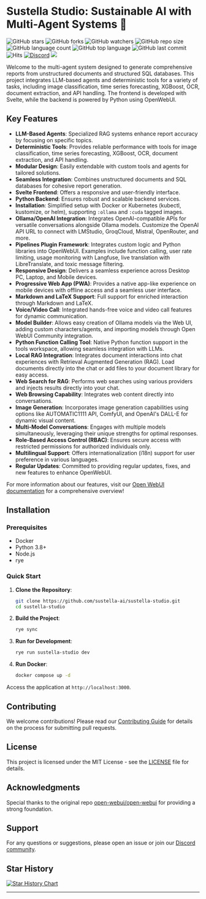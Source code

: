 # Sustella Studio: Sustainable AI with Multi-Agent Systems 👋

![GitHub stars](https://img.shields.io/github/stars/sustella-ai/sustella-studio?style=social)
![GitHub forks](https://img.shields.io/github/forks/sustella-ai/sustella-studio?style=social)
![GitHub watchers](https://img.shields.io/github/watchers/sustella-ai/sustella-studio?style=social)
![GitHub repo size](https://img.shields.io/github/repo-size/sustella-ai/sustella-studio)
![GitHub language count](https://img.shields.io/github/languages/count/sustella-ai/sustella-studio)
![GitHub top language](https://img.shields.io/github/languages/top/sustella-ai/sustella-studio)
![GitHub last commit](https://img.shields.io/github/last-commit/sustella-ai/sustella-studio?color=red)
![Hits](https://hits.seeyoufarm.com/api/count/incr/badge.svg?url=https%3A%2F%2Fgithub.com%2Follama-webui%2Follama-wbui&count_bg=%2379C83D&title_bg=%23555555&icon=&icon_color=%23E7E7E7&title=hits&edge_flat=false)
[![Discord](https://img.shields.io/badge/Discord-Open_WebUI-blue?logo=discord&logoColor=white)](https://discord.gg/5rJgQTnV4s)
[![](https://img.shields.io/static/v1?label=Sponsor&message=%E2%9D%A4&logo=GitHub&color=%23fe8e86)](https://github.com/sponsors/tjbck)

Welcome to the multi-agent system designed to generate comprehensive reports from unstructured documents and structured SQL databases. This project integrates LLM-based agents and deterministic tools for a variety of tasks, including image classification, time series forecasting, XGBoost, OCR, document extraction, and API handling. The frontend is developed with Svelte, while the backend is powered by Python using OpenWebUI.

## Key Features

- **LLM-Based Agents**: Specialized RAG systems enhance report accuracy by focusing on specific topics.
- **Deterministic Tools**: Provides reliable performance with tools for image classification, time series forecasting, XGBoost, OCR, document extraction, and API handling.
- **Modular Design**: Easily extendable with custom tools and agents for tailored solutions.
- **Seamless Integration**: Combines unstructured documents and SQL databases for cohesive report generation.
- **Svelte Frontend**: Offers a responsive and user-friendly interface.
- **Python Backend**: Ensures robust and scalable backend services.
- **Installation**: Simplified setup with Docker or Kubernetes (kubectl, kustomize, or helm), supporting `:ollama` and `:cuda` tagged images.
- **Ollama/OpenAI Integration**: Integrates OpenAI-compatible APIs for versatile conversations alongside Ollama models. Customize the OpenAI API URL to connect with LMStudio, GroqCloud, Mistral, OpenRouter, and more.
- **Pipelines Plugin Framework**: Integrates custom logic and Python libraries into OpenWebUI. Examples include function calling, user rate limiting, usage monitoring with Langfuse, live translation with LibreTranslate, and toxic message filtering.
- **Responsive Design**: Delivers a seamless experience across Desktop PC, Laptop, and Mobile devices.
- **Progressive Web App (PWA)**: Provides a native app-like experience on mobile devices with offline access and a seamless user interface.
- **Markdown and LaTeX Support**: Full support for enriched interaction through Markdown and LaTeX.
- **Voice/Video Call**: Integrated hands-free voice and video call features for dynamic communication.
- **Model Builder**: Allows easy creation of Ollama models via the Web UI, adding custom characters/agents, and importing models through Open WebUI Community integration.
- **Python Function Calling Tool**: Native Python function support in the tools workspace, allowing seamless integration with LLMs.
- **Local RAG Integration**: Integrates document interactions into chat experiences with Retrieval Augmented Generation (RAG). Load documents directly into the chat or add files to your document library for easy access.
- **Web Search for RAG**: Performs web searches using various providers and injects results directly into your chat.
- **Web Browsing Capability**: Integrates web content directly into conversations.
- **Image Generation**: Incorporates image generation capabilities using options like AUTOMATIC1111 API, ComfyUI, and OpenAI's DALL-E for dynamic visual content.
- **Multi-Model Conversations**: Engages with multiple models simultaneously, leveraging their unique strengths for optimal responses.
- **Role-Based Access Control (RBAC)**: Ensures secure access with restricted permissions for authorized individuals only.
- **Multilingual Support**: Offers internationalization (i18n) support for user preference in various languages.
- **Regular Updates**: Committed to providing regular updates, fixes, and new features to enhance OpenWebUI.

For more information about our features, visit our [Open WebUI documentation](https://docs.openwebui.com/features) for a comprehensive overview!

## Installation

### Prerequisites

- Docker
- Python 3.8+
- Node.js
- rye

### Quick Start

1. **Clone the Repository**:

    ```sh
    git clone https://github.com/sustella-ai/sustella-studio.git
    cd sustella-studio
    ```

2. **Build the Project**:

    ```sh
    rye sync
    ```

3. **Run for Development**:

    ```sh
    rye run sustella-studio dev
    ```

4. **Run Docker**:

    ```sh
    docker compose up -d
    ```

Access the application at `http://localhost:3000`.

## Contributing

We welcome contributions! Please read our [Contributing Guide](CONTRIBUTING.md) for details on the process for submitting pull requests.

## License

This project is licensed under the MIT License - see the [LICENSE](LICENSE) file for details.

## Acknowledgments

Special thanks to the original repo [open-webui/open-webui](https://github.com/open-webui/open-webui) for providing a strong foundation.

## Support

For any questions or suggestions, please open an issue or join our [Discord community](https://discord.gg/yourdiscordinvite).

## Star History

<a href="https://star-history.com/#open-webui/open-webui&Date">
  <picture>
    <source media="(prefers-color-scheme: dark)" srcset="https://api.star-history.com/svg?repos=open-webui/open-webui&type=Date&theme=dark" />
    <source media="(prefers-color-scheme: light)" srcset="https://api.star-history.com/svg?repos=open-webui/open-webui&type=Date" />
    <img alt="Star History Chart" src="https://api.star-history.com/svg?repos=open-webui/open-webui&type=Date" />
  </picture>
</a>

---